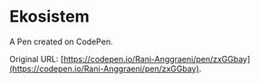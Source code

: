 # Ekosistem

A Pen created on CodePen.

Original URL: [https://codepen.io/Rani-Anggraeni/pen/zxGGbay](https://codepen.io/Rani-Anggraeni/pen/zxGGbay).

